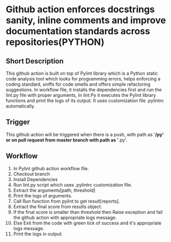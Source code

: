 # Github action enforces docstrings sanity, inline comments and improve documentation standards across repositories(PYTHON)

## Short Description
This github action is built on top of Pylint library which is a Python static code analysis tool which looks for programming errors, helps enforcing a coding standard, sniffs for code smells and offers simple refactoring suggestions. In workflow file, it installs the dependencies first and run the lint.py file with proper arguments, In lint.Py it executes the Pylint library functions and print the logs of its output. It uses customization file .pylintrc automatically.

## Trigger
This github action will be triggered when there is a push, with path as '**/py' or on pull request from master branch with path as '**.py'.

## Workflow
1. In Pylint github action workflow file.
2. Checkout branch
3. Install Dependencies
4. Run lint.py script which uses .pylintrc customization file.
5. Extract the arguments[path, threshold]
6. Print the logs of arguments.
7. Call Run function from pylint to get result[reports].
8. Extract the final score from results object.
9. If the final score is smaller than threshold then Raise exception and fail the github action with appropriate logs message.
10. Else Exit from the code with green tick of success and it's appropriate logs message.
11. Print the logs in output.
